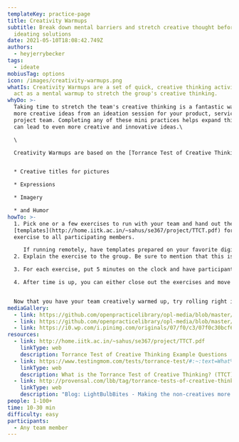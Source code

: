 ```yaml
---
templateKey: practice-page
title: Creativity Warmups
subtitle: Break down mental barriers and stretch creative thought before
  ideating solutions
date: 2021-05-10T18:08:42.749Z
authors:
  - heyjerrybecker
tags:
  - ideate
mobiusTag: options
icon: /images/creativity-warmups.png
whatIs: Creativity Warmups are a set of quick, creative thinking activities that
  act as a mental warmup to stretch the group's creative thinking.
whyDo: >-
  Taking time to stretch the team's creative thinking is a fantastic way to get
  more creative ideas from an ideation session for your product, service, or
  project team. Completing any of these mini practices helps expand thinking and
  can lead to even more creative and innovative ideas.\

  \

  Creativity Warmups are based on the [Torrance Test of Creative Thinking](https://www.testingmom.com/tests/torrance-test/#:~:text=What%20is%20the%20Torrance%20Test,child%20may%20have%20already%20taken.) (TTCT). **The TTCT** assess how creatively a person's mind works and are often given to children to determine advanced placement or as part of an entrance examination. They are very different from intelligence and reasoning tests your child may have already taken. Instead of traditionally taught subjects such as reading or math, these tests assess creativity. Testers are scored on a number of aspects. This includes:


  * Creative titles for pictures

  * Expressions

  * Imagery

  * and Humor
howTo: >-
  1. Pick one or a few exercises to run with your team and hand out the
  [templates](http://home.iitk.ac.in/~sahus/se367/project/TTCT.pdf) for each
  exercise to all participating members. 

     If running remotely, have templates prepared on your favorite digital whiteboarding tool (Miro, Mural, Jamboard, etc).
  2. Explain the exercise to the group. Be sure to mention that this is to stretch creative thinking, so big, wild, and unique ideas are most valuable. For each exercise, the point is for team members to come up with ideas they think no one else will come up with - this helps participants push past obvious answers and explore more creative ideas (see where this is going? 😉 )

  3. For each exercise, put 5 minutes on the clock and have participants silently work on their ideas. If they run out of room, have extra templates printed out to hand to them so they can keep ideating. Don't worry about allocating points to each idea...this is just for warming up our brains!

  4. After time is up, you can either close out the exercises and move right into an ideation session OR you can have team members share their ideas with the group. If you want you can even open a dot-voting round to have people vote on their favorite ideas and award the winner of the most votes some kind of creative trophy 🏆💡


  Now that you have your team creatively warmed up, try rolling right into an ideation session for your product and see the creative ideas that emerge!
mediaGallery:
  - link: https://github.com/openpracticelibrary/opl-media/blob/master/Creativity%20Warmups.png?raw=true
  - link: https://github.com/openpracticelibrary/opl-media/blob/master/Creativity%20Warmups%202.jpeg?raw=true
  - link: https://i0.wp.com/i.pinimg.com/originals/07/f0/c3/07f0c30bcf688b0582fcbe72956283fd.png?w=800&ssl=1
resources:
  - link: http://home.iitk.ac.in/~sahus/se367/project/TTCT.pdf
    linkType: web
    description: Torrance Test of Creative Thinking Example Questions
  - link: https://www.testingmom.com/tests/torrance-test/#:~:text=What%20is%20the%20Torrance%20Test,child%20may%20have%20already%20taken.
    linkType: web
    description: What is the Torrance Test of Creative Thinking? (TTCT)
  - link: http://provensal.com/lbb/tag/torrance-tests-of-creative-thinking/
    linkType: web
    description: "Blog: LightBulbBites - Making the non-creatives more creative"
people: 1-100+
time: 10-30 min
difficulty: easy
participants:
  - Any team member
---
```

